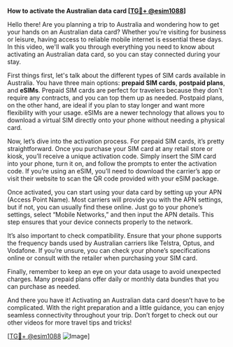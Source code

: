 **How to activate the Australian data card [[TG💪+ @esim1088](https://t.me/s/esim1088)]**

Hello there! Are you planning a trip to Australia and wondering how to get your hands on an Australian data card? Whether you're visiting for business or leisure, having access to reliable mobile internet is essential these days. In this video, we'll walk you through everything you need to know about activating an Australian data card, so you can stay connected during your stay.

First things first, let's talk about the different types of SIM cards available in Australia. You have three main options: **prepaid SIM cards**, **postpaid plans**, and **eSIMs**. Prepaid SIM cards are perfect for travelers because they don't require any contracts, and you can top them up as needed. Postpaid plans, on the other hand, are ideal if you plan to stay longer and want more flexibility with your usage. eSIMs are a newer technology that allows you to download a virtual SIM directly onto your phone without needing a physical card. 

Now, let’s dive into the activation process. For prepaid SIM cards, it’s pretty straightforward. Once you purchase your SIM card at any retail store or kiosk, you’ll receive a unique activation code. Simply insert the SIM card into your phone, turn it on, and follow the prompts to enter the activation code. If you’re using an eSIM, you’ll need to download the carrier’s app or visit their website to scan the QR code provided with your eSIM package. 

Once activated, you can start using your data card by setting up your APN (Access Point Name). Most carriers will provide you with the APN settings, but if not, you can usually find these online. Just go to your phone’s settings, select “Mobile Networks,” and then input the APN details. This step ensures that your device connects properly to the network.

It’s also important to check compatibility. Ensure that your phone supports the frequency bands used by Australian carriers like Telstra, Optus, and Vodafone. If you’re unsure, you can check your phone’s specifications online or consult with the retailer when purchasing your SIM card.

Finally, remember to keep an eye on your data usage to avoid unexpected charges. Many prepaid plans offer daily or monthly data bundles that you can purchase as needed.

And there you have it! Activating an Australian data card doesn’t have to be complicated. With the right preparation and a little guidance, you can enjoy seamless connectivity throughout your trip. Don’t forget to check out our other videos for more travel tips and tricks!

[[TG💪+ @esim1088](https://t.me/s/esim1088) ![Image](https://i.postimg.cc/Y0z9fWf4/image.png)]